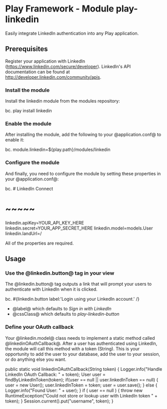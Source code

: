 # Play Framework - Module play-linkedin

Easily integrate LinkedIn authentication into any Play application.


## Prerequisites

Register your application with LinkedIn (https://www.linkedin.com/secure/developer). 
LinkedIn's API documentation can be found at http://developer.linkedin.com/community/apis.


### Install the module

Install the linkedin module from the modules repository:

bc. play install linkedin


### Enable the module

After installing the module, add the following to your @application.conf@ to enable it:

bc. module.linkedin=${play.path}/modules/linkedin


### Configure the module

And finally, you need to configure the module by setting these properties in your @application.conf@:

bc. # LinkedIn Connect
# ~~~~~
linkedin.apiKey=YOUR_API_KEY_HERE
linkedin.secret=YOUR_APP_SECRET_HERE
linkedin.model=models.User
linkedin.landUrl=/

All of the properties are required.


## Usage

### Use the @linkedin.button@ tag in your view

The @linkedin.button@ tag outputs a link that will prompt your users to authenticate with LinkedIn when it is clicked.

bc. #{linkedin.button label:'Login using your LinkedIn account.' /}

* @label@ which defaults to *Sign in with LinkedIn*
* @cssClass@ which defaults to *play-linkedin-button*


### Define your OAuth callback

Your @linkedin.model@ class needs to implement a static method called @linkedinOAuthCallback@. After a user has authenticated using LinkedIn, the module will call this method with a token (String). This is your opportunity to add the user to your database, add the user to your session, or do anything else you want.

public static void linkedinOAuthCallback(String token) {
	Logger.info("Handle LinkedIn OAuth Callback: " + token);
	User user = findByLinkedInToken(token);
	if(user == null || user.linkedInToken == null) {
		user = new User();
		user.linkedInToken = token;
		user = user.save();
	} else {
		Logger.info("Found User: " + user);
	}
	if ( user == null ) {
		throw new RuntimeException("Could not store or lookup user with LinkedIn token " + token);
	}
	Session.current().put("username", token);
}

